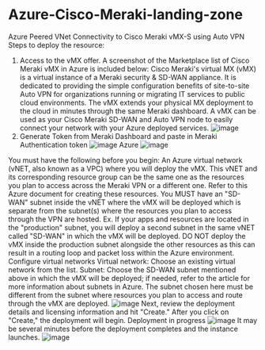 # Azure-Cisco-Meraki-landing-zone
Azure Peered VNet Connectivity to Cisco Meraki vMX-S using Auto VPN
Steps to deploy the resource:
1) Access to the vMX offer. A screenshot of the Marketplace list of Cisco Meraki vMX in Azure is included below:
Cisco Meraki's virtual MX (vMX) is a virtual instance of a Meraki security & SD-WAN appliance. It is dedicated to providing the simple configuration benefits of site-to-site Auto VPN for organizations running or migrating IT services to public cloud environments. The vMX extends your physical MX deployment to the cloud in minutes through the same Meraki dashboard. A vMX can be used as your Cisco Meraki SD-WAN and Auto VPN node to easily connect your network with your Azure deployed services.
![image](https://github.com/user-attachments/assets/33fafe17-cecc-46e4-ab2b-fa361ba27968)
2) Generate Token from Meraki Dashboard and paste in Meraki Authentication token
![image](https://github.com/user-attachments/assets/a8e739b5-a1c4-4172-9a59-dd593bddd376)
Azure 
![image](https://github.com/user-attachments/assets/5515655f-d789-4af7-a3f4-a2a9f189b8a8)

You must have the following before you begin:
An Azure virtual network (vNET, also known as a VPC) where you will deploy the vMX.  This vNET and its corresponding resource group can be the same one as the resources you plan to access across the Meraki VPN or a different one.  Refer to this Azure document for creating these resources. 
You MUST have an "SD-WAN" subnet inside the vNET where the vMX will be deployed which is separate from the subnet(s) where the resources you plan to access through the VPN are hosted.  Ex. If your apps and resources are located in the "production" subnet, you will deploy a second subnet in the same vNET called "SD-WAN" in which the vMX will be deployed.  DO NOT deploy the vMX inside the production subnet alongside the other resources as this can result in a routing loop and packet loss within the Azure environment.
Configure virtual networks
Virtual network: Choose an existing virtual network from the list.
Subnet: Choose the SD-WAN subnet mentioned above in which the vMX will be deployed; if needed, refer to the article for more information about subnets in Azure. The subnet chosen here must be different from the subnet where resources you plan to access and route through the vMX are deployed.
![image](https://github.com/user-attachments/assets/5a9ea4a0-a28f-493a-afba-69eb49cc3d14)
Next, review the deployment details and licensing information and hit "Create."
After you click on "Create," the deployment will begin.
Deployment in progress 
![image](https://github.com/user-attachments/assets/871b54d7-4531-4105-a9aa-f2929aaf31bb)
It may be several minutes before the deployment completes and the instance launches. 
![image](https://github.com/user-attachments/assets/a17b4585-f231-4cdd-b486-f0a259d6487f)

